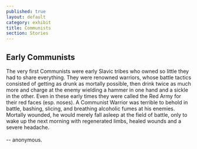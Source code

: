 ```yaml
---
published: true
layout: default
category: exhibit
title: Communists
section: Stories
---
```


## Early Communists

The very first Communists were early Slavic tribes who owned so little they had to share everything. They were renowned warriors, whose battle tactics consisted of getting as drunk as mortally possible, then drink twice as much more and charge at the enemy wielding a hammer in one hand and a sickle in the other. Even in these early times they were called the Red Army for their red faces (esp. noses). A Communist Warrior was terrible to behold in battle, bashing, slicing, and breathing alcoholic fumes at his enemies. Mortally wounded, he would merely fall asleep at the field of battle, only to wake up the next morning with regenerated limbs, healed wounds and a severe headache.
<br><br>
-- anonymous.
